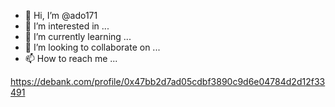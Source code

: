 - 👋 Hi, I’m @ado171
- 👀 I’m interested in ...
- 🌱 I’m currently learning ...
- 💞️ I’m looking to collaborate on ...
- 📫 How to reach me ...

<!---
ado171/ado171 is a ✨ special ✨ repository because its `README.md` (this file) appears on your GitHub profile.
You can click the Preview link to take a look at your changes.
--->
https://debank.com/profile/0x47bb2d7ad05cdbf3890c9d6e04784d2d12f33491
